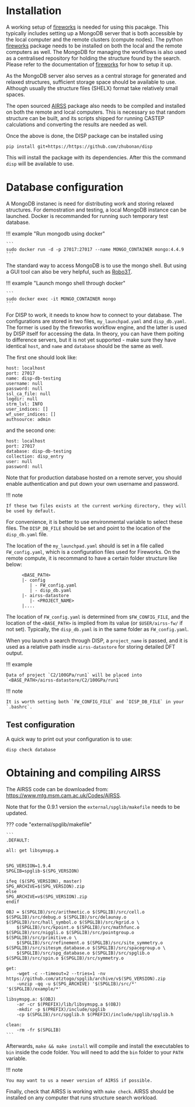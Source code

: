 # Installation

A working setup of
[fireworks](https://materialsproject.github.io/fireworks/) is needed for
using this pacakge. This typically includes setting up a MongoDB server
that is both accessible by the local computer and the remote clusters
(compute nodes). The python
[fireworks](https://materialsproject.github.io/fireworks/) package needs
to be installed on both the local and the remote computers as well. The
MongoDB for managing the workflows is also used as a centralised
repository for holding the structure found by the search. Please refer
to the documentation of
[fireworks](https://materialsproject.github.io/fireworks/) for how to
setup it up.

As the MongoDB server also serves as a central storage for generated and
relaxed structures, sufficient storage space should be available to use.
Although usually the structure files (SHELX) format take relatively
small spaces.

The open sourced [AIRSS](https://www.mtg.msm.cam.ac.uk/Codes/AIRSS)
package also needs to be compiled and installed on both the remote and
local computers. This is necessary so that random structure can be
built, and its scripts shipped for running CASTEP calculations and
converting the results are needed as well.

Once the above is done, the DISP package can be installed using

``` none
pip install git+https://https://github.com/zhubonan/disp
```

This will install the package with its dependencies. After this the
command `disp` will be available to use.


# Database configuration

A MongoDB instanec is need for distributing work and storing relaxed structures.
For demostration and testing, a local MongoDB instance can be launched.
Docker is recommanded for running such temporary test database.

!!! example "Run mongodb using docker"

    ```
    sudo docker run -d -p 27017:27017 --name MONGO_CONTAINER mongo:4.4.9     
    ```

The standard way to access MongoDB is to use the mongo shell.
But using a GUI tool can also be very helpful, such as [Robo3T](https://robomongo.org/).

!!! example "Launch mongo shell through docker"

    ```
    sudo docker exec -it MONGO_CONTAINER mongo
    ```

For DISP to work, it needs to know how to connect to your database. 
The configurations are stored in two files, `my_launchpad.yaml` and `disp_db.yaml`.
The former is used by the fireworks workflow engine, and the latter is used by DISP itself for accessing 
the data.
In theory, you can have them poiting to difference servers, but it is not yet supported - make sure they have identical `host`, and `name`  and `database` should be the same as well.

The first one should look like:

```
host: localhost
port: 27017
name: disp-db-testing
username: null
password: null
ssl_ca_file: null
logdir: null
strm_lvl: INFO
user_indices: []
wf_user_indices: []
authsource: admin
```

and the second one:

```
host: localhost
port: 27017
database: disp-db-testing
collection: disp_entry
user: null
password: null
```

Note that for production database hosted on a remote server, you should enable authentication and put down your own username and password.

!!! note

    If these two files exists at the current working directory, they will be used by default.

For convenience, it is better to use environmental variable to select these files. 
The `DISP_DB_FILE` should be set and point to the location of the `disp_db.yaml` file.

The location of the `my_launchpad.yaml` should is set in a file called `FW_config.yaml`, 
which is a configuration files used for Fireworks.
On the remote compute, it is recommand to have a certain folder structure like below:

```
      <BASE_PATH>
      |- config
         | - FW_config.yaml
         | - disp_db.yaml
      |- airss-datastore
         |- <PROJECT_NAME>
      |....
```

The location of `FW_config.yaml` is determined from `$FW_CONFIG_FILE`, and the location of the `<BASE_PATH>` is implied from its value (or `$USER/airss-fw/` if not set).
Typically, the `disp_db.yaml` is in the same folder as `FW_config.yaml`.

When you launch a search through DISP, a `project_name` is passed, and it is used as a relative path insdie `airss-datastore` for storing detailed DFT output.

!!! example

    Data of project `C2/100GPa/run1` will be placed into `<BASE_PATH>/airss-datastore/C2/100GPa/run1`

!!! note 

    It is worth setting both `FW_CONFIG_FILE` and `DISP_DB_FILE` in your `.bashrc`.


## Test configuration

A quick way to print out your configuration is to use:

```
disp check database
```


# Obtaining and compiling AIRSS

The AIRSS code can be downloaded from: https://www.mtg.msm.cam.ac.uk/Codes/AIRSS.


Note that for the 0.9.1 version the `external/spglib/makefile` needs to be updated.

??? code "external/spglib/makefile"

    ```
    .DEFAULT:

    all: get libsymspg.a


    SPG_VERSION=1.9.4
    SPGLIB=spglib-$(SPG_VERSION)

    ifeq ($(SPG_VERSION), master)
    SPG_ARCHIVE=$(SPG_VERSION).zip
    else
    SPG_ARCHIVE=v$(SPG_VERSION).zip
    endif

    OBJ = $(SPGLIB)/src/arithmetic.o $(SPGLIB)/src/cell.o $(SPGLIB)/src/debug.o $(SPGLIB)/src/delaunay.o $(SPGLIB)/src/hall_symbol.o $(SPGLIB)/src/kgrid.o \
        $(SPGLIB)/src/kpoint.o $(SPGLIB)/src/mathfunc.o $(SPGLIB)/src/niggli.o $(SPGLIB)/src/pointgroup.o $(SPGLIB)/src/primitive.o \
        $(SPGLIB)/src/refinement.o $(SPGLIB)/src/site_symmetry.o $(SPGLIB)/src/sitesym_database.o $(SPGLIB)/src/spacegroup.o \
        $(SPGLIB)/src/spg_database.o $(SPGLIB)/src/spglib.o $(SPGLIB)/src/spin.o $(SPGLIB)/src/symmetry.o

    get:
        -wget -c --timeout=2 --tries=1 -nv https://github.com/atztogo/spglib/archive/v$(SPG_VERSION).zip
        -unzip -qq -u $(SPG_ARCHIVE) '$(SPGLIB)/src/*' '$(SPGLIB)/example/*'

    libsymspg.a: $(OBJ)
        -ar -cr $(PREFIX)/lib/libsymspg.a $(OBJ)
        -mkdir -p $(PREFIX)/include/spglib
        -cp $(SPGLIB)/src/spglib.h $(PREFIX)/include/spglib/spglib.h

    clean:
        -rm -fr $(SPGLIB)
    ```

Afterwards, `make && make install` will compile and install the executables to `bin` inside the code folder.
You will need to add the `bin` folder to your `PATH` variable.


!!! note

    You may want to us a newer version of AIRSS if possible.

Finally, check that AIRSS is working with `make check`.
AIRSS should be installed on any computer that runs structure search workload.
